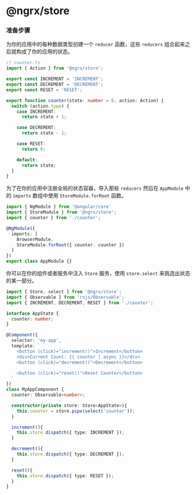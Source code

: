 # @ngrx/store

### 准备步骤
为你的应用中的每种数据类型创建一个 `reducer` 函数，这些 `reducers` 组合起来之后就构成了你的应用的状态。

```ts
// counter.ts
import { Action } from '@ngrx/store';

export const INCREMENT = 'INCREMENT';
export const DECREMENT = 'DECREMENT';
export const RESET = 'RESET';

export function counter(state: number = 0, action: Action) {
  switch (action.type) {
    case INCREMENT:
      return state + 1;

    case DECREMENT:
      return state - 1;

    case RESET:
      return 0;

    default:
      return state;
  }
}
```

为了在你的应用中注册全局的状态容器，导入那些 `reducers` 然后在 `AppModule` 中的 `imports` 数组中使用 `StoreModule.forRoot` 函数。

```ts
import { NgModule } from '@angular/core'
import { StoreModule } from '@ngrx/store';
import { counter } from './counter';

@NgModule({
  imports: [
    BrowserModule,
    StoreModule.forRoot({ counter: counter })
  ]
})
export class AppModule {}
```

你可以在你的组件或者服务中注入 `Store` 服务，使用 `store.select` 来挑选出状态的某一部分。

```ts
import { Store, select } from '@ngrx/store';
import { Observable } from 'rxjs/Observable';
import { INCREMENT, DECREMENT, RESET } from './counter';

interface AppState {
  counter: number;
}

@Component({
  selector: 'my-app',
  template: `
    <button (click)="increment()">Increment</button>
    <div>Current Count: {{ counter | async }}</div>
    <button (click)="decrement()">Decrement</button>

    <button (click)="reset()">Reset Counter</button>
  `
})
class MyAppComponent {
  counter: Observable<number>;

  constructor(private store: Store<AppState>){
    this.counter = store.pipe(select('counter'));
  }

  increment(){
    this.store.dispatch({ type: INCREMENT });
  }

  decrement(){
    this.store.dispatch({ type: DECREMENT });
  }

  reset(){
    this.store.dispatch({ type: RESET });
  }
}
```
